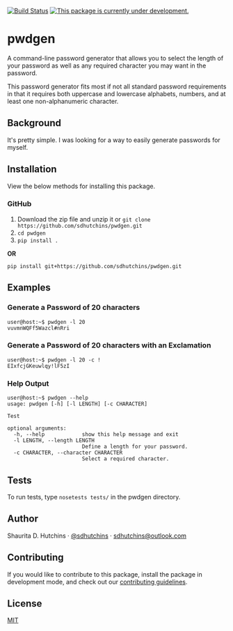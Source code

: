 [![Build Status](https://travis-ci.com/sdhutchins/pwdgen.svg?branch=master)](https://travis-ci.com/sdhutchins/pwdgen)
[![This package is currently under development.](https://img.shields.io/badge/under-development-orange.svg)](https://github.com/sdhutchins/pwdgen)

# pwdgen

A command-line password generator that allows you to select the length of your password as well as any required character you may want in the password.

This password generator fits most if not all standard password requirements in that it requires both uppercase and lowercase alphabets, numbers, and at least one non-alphanumeric character.

## Background

It's pretty simple. I was looking for a way to easily generate passwords for myself.

## Installation

View the below methods for installing this package.

### GitHub

1.  Download the zip file and unzip it or `git clone
    https://github.com/sdhutchins/pwdgen.git`
2.  `cd pwdgen`
3.  `pip install .`

**OR**

`pip install git+https://github.com/sdhutchins/pwdgen.git`

## Examples

### Generate a Password of 20 characters

```console
user@host:~$ pwdgen -l 20
vuvmnWQFf5Wazcl#nRri
```
### Generate a Password of 20 characters with an Exclamation

```console
user@host:~$ pwdgen -l 20 -c !
EIxfcjGKeuwlqy!lF5zI
```

### Help Output

```console
user@host:~$ pwdgen --help
usage: pwdgen [-h] [-l LENGTH] [-c CHARACTER]

Test

optional arguments:
  -h, --help            show this help message and exit
  -l LENGTH, --length LENGTH
                        Define a length for your password.
  -c CHARACTER, --character CHARACTER
                        Select a required character.
```

## Tests

To run tests, type `nosetests tests/` in the
pwdgen directory.

## Author

Shaurita D. Hutchins · [@sdhutchins](https://github.com/sdhutchins)
    · [sdhutchins@outlook.com](mailto:sdhutchins@outlook.com)

## Contributing

If you would like to contribute to this package, install the package in
development mode, and check out our [contributing
guidelines](https://github.com/sdhutchins/pwdgen/blob/master/CONTRIBUTING.rst).

## License

[MIT](https://github.com/sdhutchins/pwdgen/blob/master/LICENSE)
